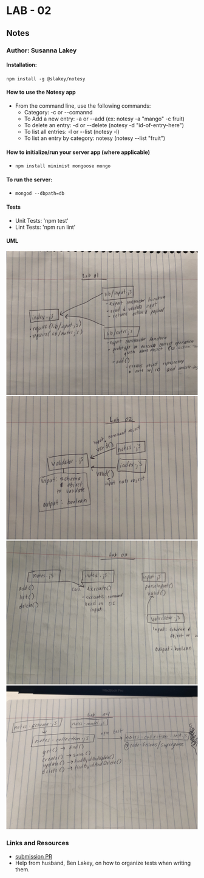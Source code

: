 # LAB - 02

## Notes

### Author: Susanna Lakey

#### Installation:
`npm install -g @slakey/notesy`

#### How to use the Notesy app
* From the command line, use the following commands:
  - Category: -c or --comannd
  - To Add a new entry: -a or --add (ex: notesy -a "mango" -c fruit)
  - To delete an entry: -d or --delete (notesy -d "id-of-entry-here")
  - To list all entries: -l or --list (notesy -l)
  - To list an entry by category: notesy (notesy --list "fruit")



#### How to initialize/run your server app (where applicable)
* `npm install minimist mongoose mongo`

#### To run the server:
* `mongod --dbpath=db`

  
#### Tests
* Unit Tests: 'npm test'
* Lint Tests: 'npm run lint'

#### UML
![Lab 01 UML Diagram](./Lab-01-UML.jpg)
![Lab 02 UML Diagram](./Lab-02-UML.jpg)
![Lab 03 UML Diagram](./Lab-03-UML.jpg)
![Lab 04 UML Diagram](./Lab-04-UML.jpg)


### Links and Resources
* [submission PR](https://github.com/susannalakey-401-advanced-javascript/notes/pull/1)
* Help from husband, Ben Lakey, on how to organize tests when writing them.